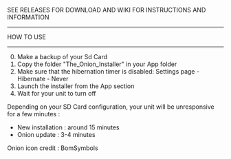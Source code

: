 SEE RELEASES FOR DOWNLOAD AND WIKI FOR INSTRUCTIONS AND INFORMATION

**********
HOW TO USE 
**********

0) Make a backup of your Sd Card
1) Copy the folder "The_Onion_Installer" in your App folder
2) Make sure that the hibernation timer is disabled: Settings page - Hibernate - Never
3) Launch the installer from the App section
4) Wait for your unit to turn off

Depending on your SD Card configuration, your unit will be unresponsive for a few minutes :
- New installation : around 15 minutes
- Onion update : 3-4 minutes

Onion icon credit : BomSymbols
